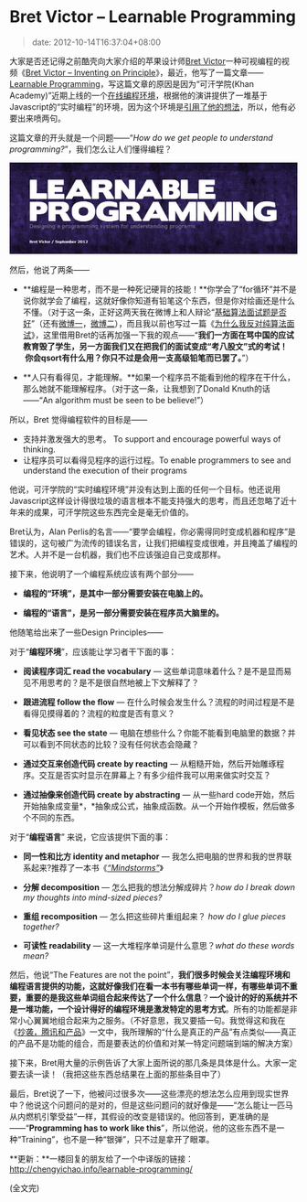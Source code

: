 # Bret Victor – Learnable Programming
>date: 2012-10-14T16:37:04+08:00


大家是否还记得之前酷壳向大家介绍的苹果设计师[Bret Victor](http://worrydream.com/)一种可视编程的视频《[Bret Victor – Inventing on Principle](/2012/Bret%20Victor%20%E2%80%93%20Inventing%20on%20Principle.md)》，最近，他写了一篇文章—— [Learnable Programming](http://worrydream.com/LearnableProgramming/)，写这篇文章的原因是因为“可汗学院(Khan Academy)”近期上线的一个[在线编程环境](https://www.khanacademy.org/cs)，根据他的演讲提供了一堆基于Javascript的“实时编程”的环境，因为这个环境是[引用了他的想法](http://ejohn.org/blog/introducing-khan-cs)，所以，他有必要出来喷两句。


这篇文章的开头就是一个问题——“*How do we get people to understand programming?*”，我们怎么让人们懂得编程？


![](/assets/images/coolshell.cn/wp-content/uploads/2012/10/Learnable_Programming.jpg "Learnable_Programming")


然后，他说了两条——


* **编程是一种思考，而不是一种死记硬背的技能！**你学会了“for循环”并不是说你就学会了编程，这就好像你知道有铅笔这个东西，但是你对绘画还是什么不懂。（对于这一条，正好这两天我在微博上和人辩论“[基础算法面试题是否好](http://weibo.com/1401880315/yFQkJn8bC)”（还有[微博一](http://weibo.com/1401880315/yFOeyy00M)，[微博二](http://weibo.com/1401880315/z06Y0qMGf)），而且我以前也写过一篇《[为什么我反对纯算法面试](/2012/%E4%B8%BA%E4%BB%80%E4%B9%88%E6%88%91%E5%8F%8D%E5%AF%B9%E7%BA%AF%E7%AE%97%E6%B3%95%E9%9D%A2%E8%AF%95%E9%A2%98.md "为什么我反对纯算法面试题")》，这里借用Bret的话再加强一下我的观点——“**我们一方面在骂中国的应试教育毁了学生，另一方面我们又在把我们的面试变成“考八股文”式的考试！  你会qsort有什么用？你只不过是会用一支高级铅笔而已罢了。**”）


* **人只有看得见，才能理解。**如果一个程序员不能看到他的程序在干什么，那么她就不能理解程序。（对于这一条，让我想到了Donald Knuth的话——“An algorithm must be seen to be believe!”）


所以，Bret 觉得编程软件的目标是——



* 支持并激发强大的思考。 To support and encourage powerful ways of thinking.
* 让程序员可以看得见程序的运行过程。To enable programmers to see and understand the execution of their programs


他说，可汗学院的“实时编程环境”并没有达到上面的任何一个目标。他还说用Javascript这样设计得很垃圾的语言根本不能支持强大的思考，而且还忽略了近十年来的成果，可汗学院这些东西完全是毫无价值的。


Bret认为，Alan Perlis的名言——“要学会编程，你必需得同时变成机器和程序”是错误的，这句被广为流传的错误名言，让我们把编程变成很难，并且掩盖了编程的艺术。人并不是一台机器，我们也不应该强迫自己变成那样。


接下来，他说明了一个编程系统应该有两个部分——


* **编程的“环境”，是其中一部分需要安装在电脑上的。**


* **编程的“语言”，是另一部分需要安装在程序员大脑里的。**


他随笔给出来了一些Design Principles——


对于“**编程环境**”，应该能让学习者干下面的事：


* **阅读程序词汇 read the vocabulary** *—* 这些单词意味着什么？是不是显而易见不用思考的？是不是很自然地被上下文解释了？


* **跟进流程 follow the flow** *—* 在什么时候会发生什么？流程的时间过程是不是看得见摸得着的？流程的粒度是否有意义？


* **看见状态 see the state** *—* 电脑在想些什么？你能不能看到电脑里的数据？并可以看到不同状态的比较？没有任何状态会隐藏？


* **通过交互来创造代码 create by reacting** *—* 从粗糙开始，然后开始雕琢程序。交互是否实时显示在屏幕上？有多少组件我可以用来做实时交互？


* **通过抽像来创造代码 create by abstracting** *—* 从一些hard code开始，然后开始抽象成变量*，*抽象成公式，抽象成函数。从一个开始作模板，然后做多个不同的东西。


对于“**编程语言**” 来说，它应该提供下面的事：


* **同一性和比方 identity and metaphor** *—* 我怎么把电脑的世界和我的世界联系起来?推荐了一本书《*[“Mindstorms”](https://books.google.com/books?id=HhIEAgUfGHwC&printsec=frontcover)*》


* **分解 decomposition** *—* 怎么把我的想法分解成碎片？*how do I break down my thoughts into mind-sized pieces?*
* **重组 recomposition** *—* 怎么把这些碎片重组起来？ *how do I glue pieces together?*
* **可读性 readability** *—* 这一大堆程序单词是什么意思？*what do these words mean?*


然后，他说“The Features are not the point”，**我们很多时候会关注编程环境和编程语言提供的功能，这就好像我们在看一本书有哪些单词一样，有哪些单词不重要，重要的是我这些单词组合起来传达了一个什么信息**？**一个设计的好的系统并不是一堆功能，一个设计得好的编程环境是激发特定的思考方式**。所有的功能都是非常小心翼翼地组合起来为之服务。（不好意思，我又要插一句。我觉得这和我在《[抄袭，腾讯和产品](/2012/%E6%8A%84%E8%A2%AD%EF%BC%8C%E8%85%BE%E8%AE%AF%20%E5%92%8C%20%E4%BA%A7%E5%93%81.md "抄袭，腾讯 和 产品")》一文中，我所理解的“什么是真正的产品”有点类似——真正的产品不是功能的组合，而是要表达的价值和对某一特定问题端到端的解决方案）


接下来，Bret用大量的示例告诉了大家上面所说的那几条是具体是什么。大家一定要去读一读！（我把这些东西总结果在上面的那些条目中了）


最后，Bret说了一下，他被问过很多次——这些漂亮的想法怎么应用到现实世界中？他说这个问题问的是对的，但是这些问题问的就好像是——“怎么能让一匹马从内燃机引擎受益”一样，其假设的改变是错误的。他回答到，更准确的是——“**Programming has to work like this**”，所以他说，他的这些东西不是一种“Training”，也不是一种“银弹”，只不过是拿开了眼罩。


**更新：**一楼回复的朋友给了一个中译版的链接：<http://chengyichao.info/learnable-programming/>


(全文完)


